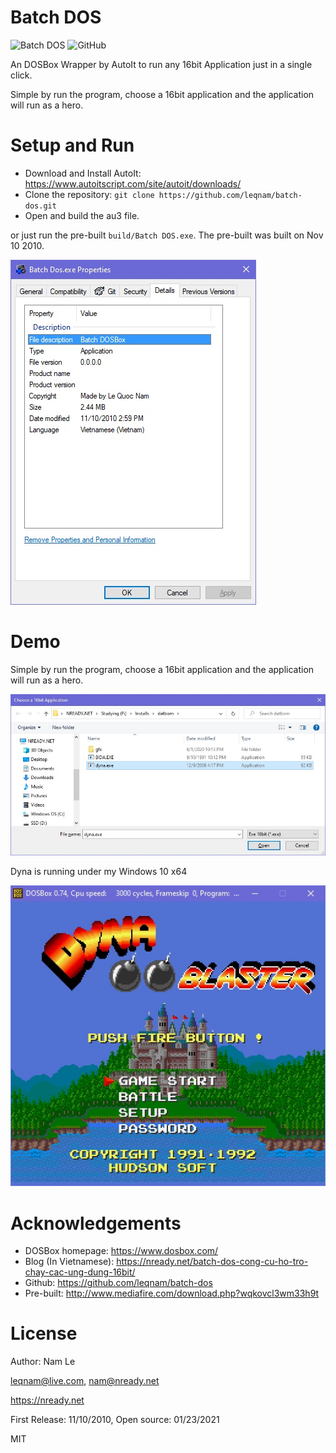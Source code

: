 # Batch DOS

![Batch DOS](https://img.shields.io/static/v1?label=Batch-DOS&message=v0.0.0.0&color=yellow) ![GitHub](https://img.shields.io/github/license/leqnam/batch-dos)

An DOSBox Wrapper by AutoIt to run any 16bit Application just in a single click.

Simple by run the program, choose a 16bit application and the application will run as a hero.

# Setup and Run

- Download and Install AutoIt: https://www.autoitscript.com/site/autoit/downloads/
- Clone the repository: `git clone https://github.com/leqnam/batch-dos.git`
- Open and build the au3 file.

or just run the pre-built `build/Batch DOS.exe`. The pre-built was built on Nov 10 2010.

![Batch DOS](screenshot/build.jpg)

# Demo

Simple by run the program, choose a 16bit application and the application will run as a hero.

![Batch DOS](screenshot/browse.jpg)

Dyna is running under my Windows 10 x64

![Batch DOS](screenshot/dyna.jpg)


# Acknowledgements

- DOSBox homepage: https://www.dosbox.com/
- Blog (In Vietnamese): https://nready.net/batch-dos-cong-cu-ho-tro-chay-cac-ung-dung-16bit/
- Github: https://github.com/leqnam/batch-dos
- Pre-built: http://www.mediafire.com/download.php?wqkovcl3wm33h9t

# License

Author: Nam Le

leqnam@live.com, nam@nready.net

https://nready.net

First Release: 11/10/2010, 
Open source: 01/23/2021

MIT